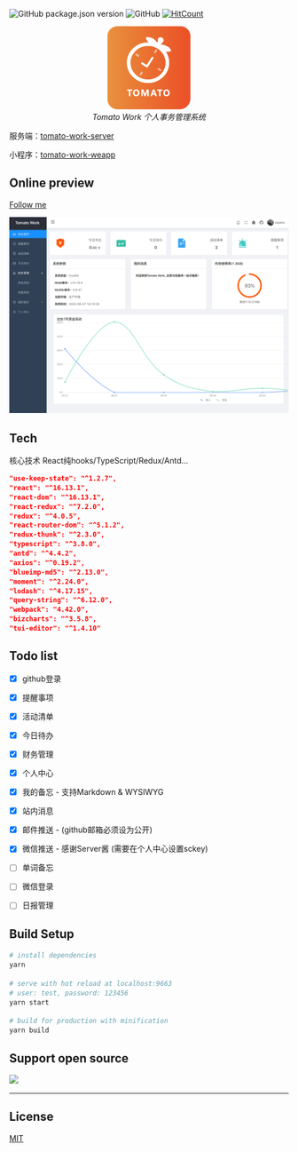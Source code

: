 ![GitHub package.json version](https://img.shields.io/github/package-json/v/xjh22222228/tomato-work) ![GitHub](https://img.shields.io/github/license/xjh22222228/tomato-work) [![HitCount](http://hits.dwyl.com/xjh22222228/tomato-work.svg)](http://hits.dwyl.com/xjh22222228/tomato-work)


<p align="center">
  <img src="public/poster.png" width="150" />
  <br />
  <em>Tomato Work 个人事务管理系统</em>
</p>




服务端：[tomato-work-server](https://github.com/xjh22222228/tomato-work-server)

小程序：[tomato-work-weapp](https://github.com/xjh22222228/tomato-work-weapp)




## Online preview
[Follow me](https://tomato-work.xiejiahe.com)

![](media/screenshot.png)


## Tech
核心技术 React纯hooks/TypeScript/Redux/Antd...
``` json
"use-keep-state": "^1.2.7",
"react": "^16.13.1",
"react-dom": "^16.13.1",
"react-redux": "^7.2.0",
"redux": "^4.0.5",
"react-router-dom": "^5.1.2",
"redux-thunk": "^2.3.0",
"typescript": "^3.8.0",
"antd": "^4.4.2",
"axios": "^0.19.2",
"blueimp-md5": "^2.13.0",
"moment": "^2.24.0",
"lodash": "^4.17.15",
"query-string": "^6.12.0",
"webpack": "4.42.0",
"bizcharts": "^3.5.8",
"tui-editor": "^1.4.10"
```

## Todo list
- [x] github登录
- [x] 提醒事项
- [x] 活动清单
- [x] 今日待办
- [x] 财务管理
- [x] 个人中心
- [x] 我的备忘 - 支持Markdown & WYSIWYG
- [x] 站内消息
- [x] 邮件推送 - (github邮箱必须设为公开)
- [x] 微信推送 - 感谢Server酱 (需要在个人中心设置sckey)
- [ ] 单词备忘
- [ ] 微信登录
- [ ] 日报管理


## Build Setup
``` bash
# install dependencies
yarn

# serve with hot reload at localhost:9663
# user: test, password: 123456
yarn start

# build for production with minification
yarn build
```





## Support open source

<img src="https://raw.githubusercontent.com/xjh22222228/statics/master/images/2018/32.png" width="500">


---

## License
[MIT](https://opensource.org/licenses/MIT)




